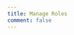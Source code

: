 ```yaml
---
title: Manage Roles
comment: false
---
```


<EmailSubscription memo="Get notified when we complete this content and about much other important news." />